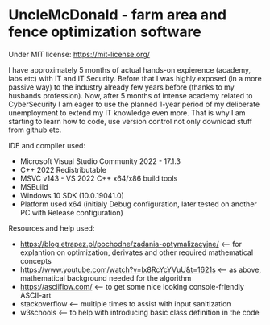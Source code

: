 # UncleMcDonald - farm area and fence optimization software
Under MIT license: https://mit-license.org/

I have approximately 5 months of actual hands-on expierence (academy, labs etc) with IT and IT Security.
Before that I was highly exposed (in a more passive way) to the industry already few years before (thanks to my husbands profession).
Now, after 5 months of intense academy related to CyberSecurity I am eager to use the planned 1-year period of my deliberate unemployment to extend my IT knowledge even more. That is why I am starting to learn how to code, use version control not only download stuff from github etc.

IDE and compiler used:
* Microsoft Visual Studio Community 2022 - 17.1.3
* C++ 2022 Redistributable 
* MSVC v143 - VS 2022 C++ x64/x86 build tools
* MSBuild
* Windows 10 SDK (10.0.19041.0)
* Platform used x64 (initialy Debug configuration, later tested on another PC with Release configuration)


Resources and help used: 
* https://blog.etrapez.pl/pochodne/zadania-optymalizacyjne/ <-- for explantion on optimization, derivates and other required mathematical concepts
* https://www.youtube.com/watch?v=lx8RcYcYVuU&t=1621s <-- as above, mathematical background needed for the algorithm
* https://asciiflow.com/ <-- to get some nice looking console-friendly ASCII-art
* stackoverflow <-- multiple times to assist with input sanitization
* w3schools <-- to help with introducing basic class definition in the code
